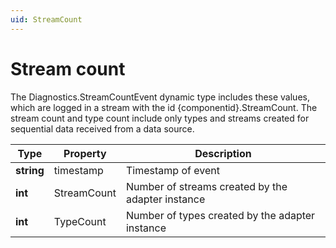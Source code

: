 ```yaml
---
uid: StreamCount
---
```


# Stream count

The Diagnostics.StreamCountEvent dynamic type includes these values, which are logged in a stream with the id {componentid}.StreamCount. The stream count and type count include only types and streams created for sequential data received from a data source.

| Type   | Property    | Description                                       |
| ------ | ----------- | ------------------------------------------------- |
| **string** | timestamp   | Timestamp of event                                |
| **int**    | StreamCount | Number of streams created by the adapter instance |
| **int**    | TypeCount   | Number of types created by the adapter instance   |
